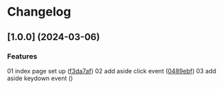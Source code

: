 # Changelog

## [1.0.0] (2024-03-06)

### Features

01 index page set up ([f3da7af](https://github.com/Alejandrocsdev/jsPractice/commit/f3da7af4579bd6c72c084452b4f36caf07d996df))
02 add aside click event ([0489ebf](https://github.com/Alejandrocsdev/jsPractice/commit/0489ebf5f88398796074e835ac3668aaa21a1c61))
03 add aside keydown event ([](https://github.com/Alejandrocsdev/jsPractice/commit/))
